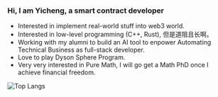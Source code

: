### Hi, I am Yicheng, a smart contract developer
-  Interested in implement real-world stuff into web3 world.
-  Interested in low-level programming (C++, Rust), 但是道阻且长啊。
-  Working with my alumni to build an AI tool to enpower Automating Technical Business as full-stack developer.
-  Love to play Dyson Sphere Program.
-  Very very interested in Pure Math, I will go get a Math PhD once I achieve financial freedom.

  ![Top Langs](https://github-readme-stats.vercel.app/api/top-langs/?username=yluoc&theme=transparent)
<!---
yluoc/yluoc is a ✨ special ✨ repository because its `README.md` (this file) appears on your GitHub profile.
You can click the Preview link to take a look at your changes.
--->
